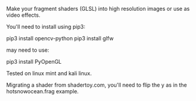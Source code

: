 Make your fragment shaders (GLSL) into high resolution images or use as video effects.

You'll need to install using pip3:

pip3 install opencv-python
pip3 install glfw

may need to use:

pip3 install PyOpenGL

Tested on linux mint and kali linux. 

Migrating a shader from shadertoy.com, you'll need to flip the y as in the hotsnowocean.frag example.
